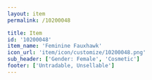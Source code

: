 ```yaml
---
layout: item
permalink: /10200048

title: Item
id: '10200048'
item_name: 'Feminine Fauxhawk'
icon_url: 'item/icon/customize/10200048.png'
sub_header: ['Gender: Female', 'Cosmetic']
footer: ['Untradable, Unsellable']
---
```

